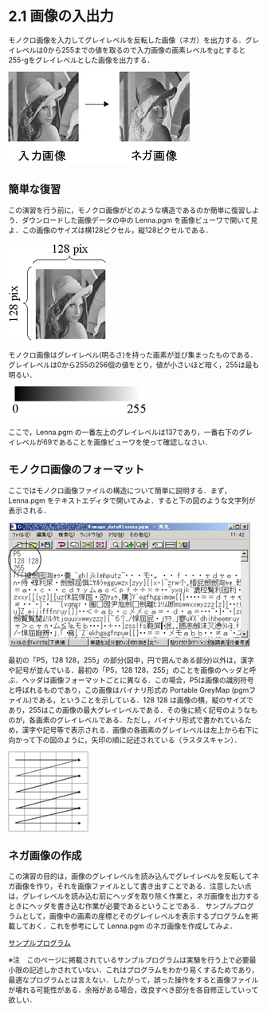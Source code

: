# 2.1 画像の入出力
モノクロ画像を入力してグレイレベルを反転した画像（ネガ）を出力する．グレイレベルは0から255までの値を取るので入力画像の画素レベルをgとすると255-gをグレイレベルとした画像を出力する．

![](figs/zu2_1.png)

## 簡単な復習
この演習を行う前に，モノクロ画像がどのような構造であるのか簡単に復習しよう．ダウンロードした画像データの中の Lenna.pgm を画像ビューワで開いて見よ．この画像のサイズは横128ピクセル，縦128ピクセルである．

![Lenna.pgm](figs/zu2_3.png)

モノクロ画像はグレイレベル(明るさ)を持った画素が並び集まったものである．グレイレベルは0から255の256個の値をとり，値が小さいほど暗く，255は最も明るい．

![](figs/zu2_2.png)


ここで，Lenna.pgm の一番左上のグレイレベルは137であり，一番右下のグレイレベルが69であることを画像ビューワを使って確認しなさい．

## モノクロ画像のフォーマット
ここではモノクロ画像ファイルの構造について簡単に説明する．まず， Lenna.pgm をテキストエディタで開いてみよ．すると下の図のような文字列が表示される．

![](figs/zu2_4.png)

最初の「P5，128 128，255」の部分(図中，円で囲んである部分)以外は，漢字や記号が並んでいる．最初の「P5，128 128，255」のことを画像のヘッダと呼ぶ．ヘッダは画像フォーマットごとに異なる．この場合，P5は画像の識別符号と呼ばれるものであり，この画像はバイナリ形式の Portable GreyMap (pgmファイル)である，ということを示している．128 128 は画像の横，縦のサイズであり，255はこの画像の最大グレイレベルである．その後に続く記号のようなものが，各画素のグレイレベルである．ただし，バイナリ形式で書かれているため，漢字や記号等で表示される．画像の各画素のグレイレベルは左上から右下に向かって下の図のように，矢印の順に記述されている（ラスタスキャン）．

![画像ファイル中でのグレイレベルの記述の順番](figs/scan.png)

## ネガ画像の作成
この演習の目的は，画像のグレイレベルを読み込んでグレイレベルを反転してネガ画像を作り，それを画像ファイルとして書き出すことである．注意したい点は，グレイレベルを読み込む前にヘッダを取り除く作業と，ネガ画像を出力するときにヘッダを書き込む作業が必要であるということである．
サンプルプログラムとして，画像中の画素の座標とそのグレイレベルを表示するプログラムを掲載しておく．これを参考にして Lenna.pgm のネガ画像を作成してみよ．

[サンプルプログラム](sample_codes/pgm_sample.c)

※注　このページに掲載されているサンプルプログラムは実験を行う上で必要最小限の記述しかされていない．これはプログラムをわかり易くするためであり，最適なプログラムとは言えない．したがって，誤った操作をすると画像ファイルが壊れる可能性がある．余裕がある場合，改良すべき部分を各自修正していって欲しい．
